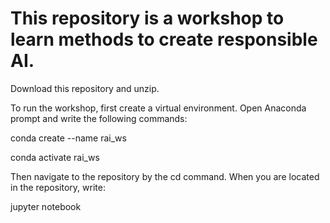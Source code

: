 # This repository is a workshop to learn methods to create responsible AI.

Download this repository and unzip. 

To run the workshop, first create a virtual environment. Open Anaconda prompt and write the following commands:

conda create --name rai_ws

conda activate rai_ws

Then navigate to the repository by the cd command. When you are located in the repository, write:

jupyter notebook
